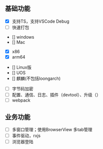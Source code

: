 ## 基础功能
 - [x] 支持TS，支持VSCode Debug
 - [ ] 快速打包
  - [] windows
  - [] Mac
   - [x] x86
   - [x] arm64
  - [] Linux版
  - [] UOS
  - [] 麒麟(不包括loongarch)
 - [ ] 字节码加密
 - [ ] 配置、通信、日志、插件（devtool）、升级（）
 - [ ] webpack

## 业务功能
 - [ ] 多窗口管理；使用BrowserView 多tab管理
 - [ ] 事件驱动，rxjs 
 - [ ] 浏览器登陆
